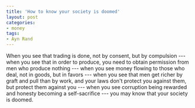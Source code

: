```yaml
---
title: 'How to know your society is doomed'
layout: post
categories:
- money
tags:
- Ayn Rand
---
```


When you see that trading is done, not by consent, but by compulsion --- when you see that in order to produce, you need to obtain permission from men who produce nothing --- when you see money flowing to those who deal, not in goods, but in favors --- when you see that men get richer by graft and pull than by work, and your laws don't protect you against them, but protect them against you --- when you see corruption being rewarded and honesty becoming a self-sacrifice --- you may know that your society is doomed.